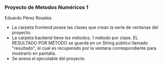 ### Proyecto de Metodos Numéricos 1
Eduardo Pérez Rosales

- La carpeta frontend posee las clases que crean la serie de ventanas del proyecto.
- La carpeta backend tiene los métodos. 1 método por clase.
EL RESULTADO POR MÉTODO se guarda en un String público llamado "resultado", el cual es recuperado por la ventana correspondiente para mostrarlo en pantalla.
- Se anexa el ejecutable del proyecto.

<!--
**eduardoprosales/eduardoprosales** is a ✨ _special_ ✨ repository because its `README.md` (this file) appears on your GitHub profile.

Here are some ideas to get you started:

- 🔭 I’m currently working on ...
- 🌱 I’m currently learning ...
- 👯 I’m looking to collaborate on ...
- 🤔 I’m looking for help with ...
- 💬 Ask me about ...
- 📫 How to reach me: ...
- 😄 Pronouns: ...
- ⚡ Fun fact: ...
-->
